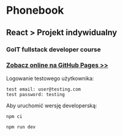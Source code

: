 # Phonebook

## React > Projekt indywidualny

### GoIT fullstack developer course

### [Zobacz online na GitHub Pages >>](https://brzozanet.github.io/goit-react-hw-08-phonebook/)

Logowanie testowego użytkownika:

```shell
test email: user@testing.com
test password: testing
```

Aby uruchomić wersję developerską:

```shell
npm ci
```

```shell
npm run dev
```
